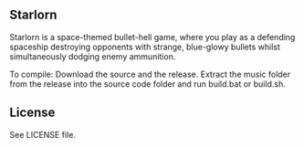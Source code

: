 Starlorn
--------

Starlorn is a space-themed bullet-hell game, where you play as a defending spaceship destroying
opponents with strange, blue-glowy bullets whilst simultaneously dodging enemy ammunition.

To compile: Download the source and the release. Extract the music folder from the release into the source code folder and run build.bat or build.sh.

License
-------
See LICENSE file.
